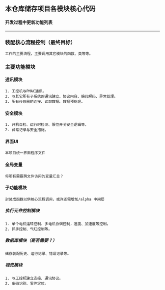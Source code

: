## 本仓库储存项目各模块核心代码
#### 开发过程中更新功能列表
---
### 装配核心流程控制（**最终目标**）   
    工作的主要流程，主要调用其它模块的函数、类等等。
### 主要功能模块
#### 通讯模块
    1. 工控机与PMAC通讯。
    2. 与其它所有子系统的通讯建立、协议内容、编码解码、异常处理。
    3. 所有传感器的连接、读取数据、数据预处理。
#### 安全模块
    1. 开机自检、运行时检测、限位开关安全逻辑等。
    2. 异常记录与安全措施。
#### 界面UI
    本项目统一界面程序文件
#### 全局变量
    将所有需要跨文件访问的变量汇总？
#### 子功能模块
    封装成函数以供核心流程调用，或许还需增加/alpha 中间层
##### 执行元件控制模块
    1. 单个电机运转控制、多电机协调控制，速度、加速度等控制。
    2. 抓手控制、气缸控制等。
##### 数据库模块（是否需要？）
    储存装配历史、运行记录、错误记录等。
##### 视觉模块
    1. 与工控机建立连接、通讯协议。
    2. 条码识别、零件定位。

